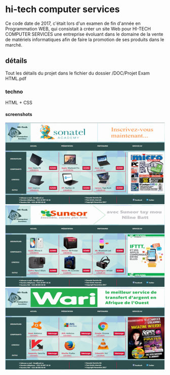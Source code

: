 # hi-tech computer services
Ce code date de 2017, c'était lors d'un examen de fin d'année en Programmation WEB, qui consistait à créer un site Web pour HI-TECH COMPUTER SERVICES une entreprise évoluant dans le domaine de la vente de matériels informatiques afin de faire la promotion de ses produits dans le marché.

## détails
Tout les détails du projet dans le fichier du dossier
/DOC/Projet Exam HTML.pdf

### techno
HTML + CSS

#### screenshots
![Screen1](https://github.com/daooda-galsen-dev/hi-tech-computer-services/blob/master/IMAGES/SCREEN/01.png)
![Screen2](https://github.com/daooda-galsen-dev/hi-tech-computer-services/blob/master/IMAGES/SCREEN/02.png)
![Screen3](https://github.com/daooda-galsen-dev/hi-tech-computer-services/blob/master/IMAGES/SCREEN/03.png)
